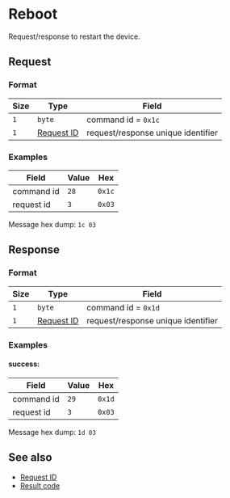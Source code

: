 # Reboot

Request/response to restart the device.


## Request

### Format

| Size | Type                                 | Field                              |
| ---- | ------------------------------------ | ---------------------------------- |
| `1`  | `byte`                               | command id = `0x1c`                |
| `1`  | [Request ID](../types.md#request-id) | request/response unique identifier |

### Examples

| Field      | Value | Hex    |
| ---------- | ----- | ------ |
| command id | `28`  | `0x1c` |
| request id | `3`   | `0x03` |

Message hex dump: `1c 03`


## Response

### Format

| Size | Type                                 | Field                              |
| ---- | ------------------------------------ | ---------------------------------- |
| `1`  | `byte`                               | command id = `0x1d`                |
| `1`  | [Request ID](../types.md#request-id) | request/response unique identifier |

### Examples

#### success:

| Field      | Value | Hex    |
| ---------- | ----- | ------ |
| command id | `29`  | `0x1d` |
| request id | `3`   | `0x03` |

Message hex dump: `1d 03`


## See also

* [Request ID](../types.md#request-id)
* [Result code](../types.md#result-code)
